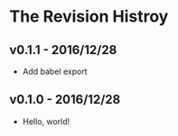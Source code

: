 # The Revision Histroy

## v0.1.1 - 2016/12/28

* Add babel export

## v0.1.0 - 2016/12/28

* Hello, world!

